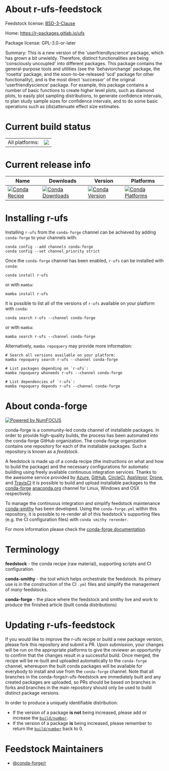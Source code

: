About r-ufs-feedstock
=====================

Feedstock license: [BSD-3-Clause](https://github.com/conda-forge/r-ufs-feedstock/blob/main/LICENSE.txt)

Home: https://r-packages.gitlab.io/ufs

Package license: GPL-3.0-or-later

Summary: This is a new version of the 'userfriendlyscience' package, which has grown a bit unwieldy. Therefore, distinct functionalities are being 'consciously uncoupled' into different packages. This package contains the general-purpose tools and utilities (see the 'behaviorchange' package, the 'rosetta' package, and the soon-to-be-released 'scd' package for other functionality), and is the most direct 'successor' of the original 'userfriendlyscience' package. For example, this package contains a number of basic functions to create higher level plots, such as diamond plots, to easily plot sampling distributions, to generate confidence intervals, to plan study sample sizes for confidence intervals, and to do some basic operations such as (dis)attenuate effect size estimates.

Current build status
====================


<table><tr><td>All platforms:</td>
    <td>
      <a href="https://dev.azure.com/conda-forge/feedstock-builds/_build/latest?definitionId=1762&branchName=main">
        <img src="https://dev.azure.com/conda-forge/feedstock-builds/_apis/build/status/r-ufs-feedstock?branchName=main">
      </a>
    </td>
  </tr>
</table>

Current release info
====================

| Name | Downloads | Version | Platforms |
| --- | --- | --- | --- |
| [![Conda Recipe](https://img.shields.io/badge/recipe-r--ufs-green.svg)](https://anaconda.org/conda-forge/r-ufs) | [![Conda Downloads](https://img.shields.io/conda/dn/conda-forge/r-ufs.svg)](https://anaconda.org/conda-forge/r-ufs) | [![Conda Version](https://img.shields.io/conda/vn/conda-forge/r-ufs.svg)](https://anaconda.org/conda-forge/r-ufs) | [![Conda Platforms](https://img.shields.io/conda/pn/conda-forge/r-ufs.svg)](https://anaconda.org/conda-forge/r-ufs) |

Installing r-ufs
================

Installing `r-ufs` from the `conda-forge` channel can be achieved by adding `conda-forge` to your channels with:

```
conda config --add channels conda-forge
conda config --set channel_priority strict
```

Once the `conda-forge` channel has been enabled, `r-ufs` can be installed with `conda`:

```
conda install r-ufs
```

or with `mamba`:

```
mamba install r-ufs
```

It is possible to list all of the versions of `r-ufs` available on your platform with `conda`:

```
conda search r-ufs --channel conda-forge
```

or with `mamba`:

```
mamba search r-ufs --channel conda-forge
```

Alternatively, `mamba repoquery` may provide more information:

```
# Search all versions available on your platform:
mamba repoquery search r-ufs --channel conda-forge

# List packages depending on `r-ufs`:
mamba repoquery whoneeds r-ufs --channel conda-forge

# List dependencies of `r-ufs`:
mamba repoquery depends r-ufs --channel conda-forge
```


About conda-forge
=================

[![Powered by
NumFOCUS](https://img.shields.io/badge/powered%20by-NumFOCUS-orange.svg?style=flat&colorA=E1523D&colorB=007D8A)](https://numfocus.org)

conda-forge is a community-led conda channel of installable packages.
In order to provide high-quality builds, the process has been automated into the
conda-forge GitHub organization. The conda-forge organization contains one repository
for each of the installable packages. Such a repository is known as a *feedstock*.

A feedstock is made up of a conda recipe (the instructions on what and how to build
the package) and the necessary configurations for automatic building using freely
available continuous integration services. Thanks to the awesome service provided by
[Azure](https://azure.microsoft.com/en-us/services/devops/), [GitHub](https://github.com/),
[CircleCI](https://circleci.com/), [AppVeyor](https://www.appveyor.com/),
[Drone](https://cloud.drone.io/welcome), and [TravisCI](https://travis-ci.com/)
it is possible to build and upload installable packages to the
[conda-forge](https://anaconda.org/conda-forge) [anaconda.org](https://anaconda.org/)
channel for Linux, Windows and OSX respectively.

To manage the continuous integration and simplify feedstock maintenance
[conda-smithy](https://github.com/conda-forge/conda-smithy) has been developed.
Using the ``conda-forge.yml`` within this repository, it is possible to re-render all of
this feedstock's supporting files (e.g. the CI configuration files) with ``conda smithy rerender``.

For more information please check the [conda-forge documentation](https://conda-forge.org/docs/).

Terminology
===========

**feedstock** - the conda recipe (raw material), supporting scripts and CI configuration.

**conda-smithy** - the tool which helps orchestrate the feedstock.
                   Its primary use is in the construction of the CI ``.yml`` files
                   and simplify the management of *many* feedstocks.

**conda-forge** - the place where the feedstock and smithy live and work to
                  produce the finished article (built conda distributions)


Updating r-ufs-feedstock
========================

If you would like to improve the r-ufs recipe or build a new
package version, please fork this repository and submit a PR. Upon submission,
your changes will be run on the appropriate platforms to give the reviewer an
opportunity to confirm that the changes result in a successful build. Once
merged, the recipe will be re-built and uploaded automatically to the
`conda-forge` channel, whereupon the built conda packages will be available for
everybody to install and use from the `conda-forge` channel.
Note that all branches in the conda-forge/r-ufs-feedstock are
immediately built and any created packages are uploaded, so PRs should be based
on branches in forks and branches in the main repository should only be used to
build distinct package versions.

In order to produce a uniquely identifiable distribution:
 * If the version of a package **is not** being increased, please add or increase
   the [``build/number``](https://docs.conda.io/projects/conda-build/en/latest/resources/define-metadata.html#build-number-and-string).
 * If the version of a package **is** being increased, please remember to return
   the [``build/number``](https://docs.conda.io/projects/conda-build/en/latest/resources/define-metadata.html#build-number-and-string)
   back to 0.

Feedstock Maintainers
=====================

* [@conda-forge/r](https://github.com/conda-forge/r/)

